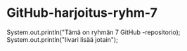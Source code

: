 # GitHub-harjoitus-ryhm-7

System.out.println("Tämä on ryhmän 7 GitHub -repositorio);
System.out.println("Iivari lisää jotain");